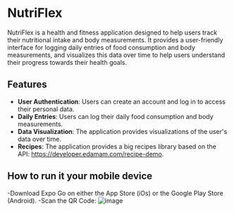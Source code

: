 # NutriFlex

NutriFlex is a health and fitness application designed to help users track their nutritional intake and body measurements. It provides a user-friendly interface for logging daily entries of food consumption and body measurements, and visualizes this data over time to help users understand their progress towards their health goals.

## Features

- **User Authentication**: Users can create an account and log in to access their personal data.
- **Daily Entries**: Users can log their daily food consumption and body measurements.
- **Data Visualization**: The application provides visualizations of the user's data over time.
- **Recipes**: The application provides a big recipes library based on the API: https://developer.edamam.com/recipe-demo.

## How to run it your mobile device
-Download Expo Go on either the App Store (iOs) or the Google Play Store (Android).
-Scan the QR Code:
![image](https://github.com/DmitrCambur/NutriFlex/assets/91152661/7c1fe973-32a8-4ddb-95f9-0ab6bf657dd9)
